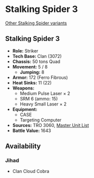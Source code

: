 # Stalking Spider 3

[Other Stalking Spider variants](../stalking_spider.md)

## Stalking Spider 3
- **Role:** Striker
- **Tech Base:** Clan (3072)
- **Chassis:** 50 tons Quad
- **Movement:** 5 / 8
  - **Jumping:** 8
- **Armor:** 172 (Ferro Fibrous)
- **Heat Sinks:** 11 (22)
- **Weapons:**
  - Medium Pulse Laser × 2
  - SRM 6 (ammo: 15)
  - Heavy Small Laser × 2
- **Equipment:**
  - CASE
  - Targeting Computer
- **Sources:** TRO 3060, [Master Unit List](http://masterunitlist.info/Unit/Details/3047/stalking-spider-3)
- **Battle Value:** 1643

## Availability

### Jihad
- Clan Cloud Cobra

